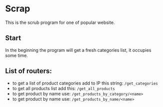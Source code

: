 # Scrap

This is the scrub program for one of popular website.


## Start
In the beginning the program will get a fresh categories list, it occupies some time.

## List of routers:

- to get a list of product categories add to IP this string: `/get_categories`
- to get all products list add this: `/get_all_products`
- to get product by name use: `/get_products_by_category/<name>`
- to get product by name use: `/get_products_by_name/<name>`


